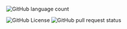 ![GitHub language count](https://img.shields.io/github/languages/count/AfshinZirak01/result)

![GitHub License](https://img.shields.io/github/license/AfshinZirak01/result)
![GitHub pull request status](https://img.shields.io/github/status/s/pulls/:user/:repo/:number)
